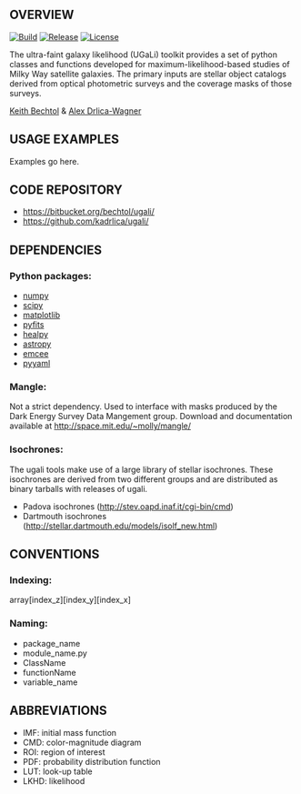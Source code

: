 OVERVIEW
--------

[![Build](https://img.shields.io/travis/kadrlica/ugali.svg)](https://travis-ci.org/kadrlica/dmsky)
[![Release](https://img.shields.io/github/tag/kadrlica/ugali.svg)](https://github.com/kadrlica/dmsky/releases)
[![License](https://img.shields.io/badge/license-MIT-blue.svg)](https://github.com/kadrlica/dmsky)

The ultra-faint galaxy likelihood (UGaLi) toolkit provides a set of python classes and functions developed for maximum-likelihood-based studies of Milky Way satellite galaxies. The primary inputs are stellar object catalogs derived from optical photometric surveys and the coverage masks of those surveys.

[Keith Bechtol](https://github.com/bechtol) & [Alex Drlica-Wagner](https://github.com/kadrlica)

USAGE EXAMPLES
--------------
Examples go here.

CODE REPOSITORY
---------------
* https://bitbucket.org/bechtol/ugali/
* https://github.com/kadrlica/ugali/

DEPENDENCIES
------------

### Python packages:
* [numpy](http://www.numpy.org/)
* [scipy](https://www.scipy.org/)
* [matplotlib](http://matplotlib.org/)
* [pyfits](http://www.stsci.edu/institute/software_hardware/pyfits)
* [healpy](https://github.com/healpy/healpy)
* [astropy](http://www.astropy.org/)
* [emcee](http://dan.iel.fm/emcee/current/)
* [pyyaml](http://pyyaml.org/)

### Mangle:
Not a strict dependency. Used to interface with masks produced by
the Dark Energy Survey Data Mangement group. Download and documentation 
available at http://space.mit.edu/~molly/mangle/

### Isochrones:
The ugali tools make use of a large library of stellar isochrones. These isochrones are derived from two different groups and are distributed as binary tarballs with releases of ugali.
* Padova isochrones (http://stev.oapd.inaf.it/cgi-bin/cmd)
* Dartmouth isochrones (http://stellar.dartmouth.edu/models/isolf_new.html)

CONVENTIONS
-----------

### Indexing:
array[index_z][index_y][index_x]

### Naming:
* package_name
* module_name.py
* ClassName
* functionName
* variable_name

ABBREVIATIONS
-------------
* IMF: initial mass function
* CMD: color-magnitude diagram
* ROI: region of interest
* PDF: probability distribution function
* LUT: look-up table
* LKHD: likelihood
